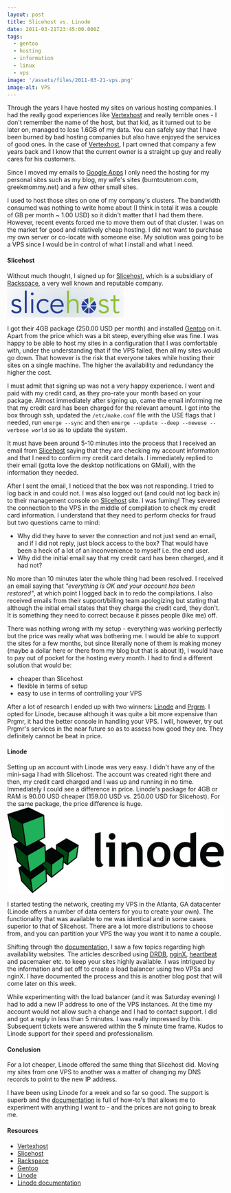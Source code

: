 ```yaml
---
layout: post
title: Slicehost vs. Linode
date: 2011-03-21T23:45:00.000Z
tags:
  - gentoo
  - hosting
  - information
  - linux
  - vps
image: '/assets/files/2011-03-21-vps.png'
image-alt: VPS
---
```

Through the years I have hosted my sites on various hosting companies. I had the really good experiences like [Vertexhost](https://www.vertexhost.com/) and really terrible ones - I don't remember the name of the host, but that kid, as it turned out to be later on, managed to lose 1.6GB of my data. You can safely say that I have been burned by bad hosting companies but also have enjoyed the services of good ones. In the case of [Vertexhost](https://www.vertexhost.com/), I part owned that company a few years back and I know that the current owner is a straight up guy and really cares for his customers.

Since I moved my emails to [Google Apps](https://gsuite.google.com) I only need the hosting for my personal sites such as my blog, my wife's sites (burntoutmom.com, greekmommy.net) and a few other small sites.

I used to host those sites on one of my company's clusters. The bandwidth consumed was nothing to write home about (I think in total it was a couple of GB per month ~ 1.00 USD) so it didn't matter that I had them there. However, recent events forced me to move them out of that cluster. I was on the market for good and relatively cheap hosting. I did not want to purchase my own server or co-locate with someone else. My solution was going to be a VPS since I would be in control of what I install and what I need.

#### Slicehost

Without much thought, I signed up for [Slicehost](https://www.rackspace.com/cloud/vps/), which is a subsidiary of [Rackspace](https://www.rackspace.com), a very well known and reputable company.
<img class="post-image" src="/assets/files/2011-03-21-slicehost.png" alt="Slicehost" />

I got their 4GB package (250.00 USD per month) and installed <a href="https://www.gentoo.org/">Gentoo</a> on it. Apart from the price which was a bit steep, everything else was fine. I was happy to be able to host my sites in a configuration that I was comfortable with, under the understanding that if the VPS failed, then all my sites would go down. That however is the risk that everyone takes while hosting their sites on a single machine. The higher the availability and redundancy the higher the cost.

I must admit that signing up was not a very happy experience. I went and paid with my credit card, as they pro-rate your month based on your package. Almost immediately after signing up, came the email informing me that my credit card has been charged for the relevant amount. I got into the box through ssh, updated the `/etc/make.conf` file with the USE flags that I needed, run `emerge --sync` and then `emerge --update --deep --newuse --verbose world` so as to update the system.

It must have been around 5-10 minutes into the process that I received an email from [Slicehost](https://www.rackspace.com/cloud/vps/) saying that they are checking my account information and that I need to confirm my credit card details. I immediately replied to their email (gotta love the desktop notifications on GMail), with the information they needed.

After I sent the email, I noticed that the box was not responding. I tried to log back in and could not. I was also logged out (and could not log back in) to their management console on [Slicehost](https://www.rackspace.com/cloud/vps/) site. I was fuming! They severed the connection to the VPS in the middle of compilation to check my credit card information. I understand that they need to perform checks for fraud but two questions came to mind:

* Why did they have to sever the connection and not just send an email, and if I did not reply, just block access to the box? That would have been a heck of a lot of an inconvenience to myself i.e. the end user.
* Why did the initial email say that my credit card has been charged, and it had not?

No more than 10 minutes later the whole thing had been resolved. I received an email saying that *"everything is OK and your account has been restored"*, at which point I logged back in to redo the compilations. I also received emails from their support/billing team apologizing but stating that although the initial email states that they charge the credit card, they don't. It is something they need to correct because it pisses people (like me) off.

There was nothing wrong with my setup - everything was working perfectly but the price was really what was bothering me. I would be able to support the sites for a few months, but since literally none of them is making money (maybe a dollar here or there from my blog but that is about it), I would have to pay out of pocket for the hosting every month. I had to find a different solution that would be:

* cheaper than Slicehost
* flexible in terms of setup
* easy to use in terms of controlling your VPS

After a lot of research I ended up with two winners: [Linode](https://www.linode.com) and [Prgrm](https://www.prgmr.com/). I opted for Linode, because although it was quite a bit more expensive than Prgmr, it had the better console in handling your VPS. I will, however, try out Prgmr's services in the near future so as to assess how good they are. They definitely cannot be beat in price.

#### Linode

Setting up an account with Linode was very easy. I didn't have any of the mini-saga I had with Slicehost. The account was created right there and then, my credit card charged and I was up and running in no time. Immediately I could see a difference in price. Linode's package for 4GB or RAM is 90.00 USD cheaper (159.00 USD vs. 250.00 USD for Slicehost). For the same package, the price difference is huge.
<img class="post-image" src="/assets/files/2011-03-21-linode.png" alt="Linode" />

I started testing the network, creating my VPS in the Atlanta, GA datacenter (Linode offers a number of data centers for you to create your own). The functionality that was available to me was identical and in some cases superior to that of Slicehost. There are a lot more distributions to choose from, and you can partition your VPS the way you want it to name a couple.


Shifting through the [documentation](https://library.linode.com/), I saw a few topics regarding high availability websites. The articles described using [DRDB](https://www.linbit.com/en/drbd-community/drbd-download/), [nginX](https://nginx.org/), [heartbeat](https://www.linux-ha.org/wiki/Main_Page) and pacemaker etc. to keep your sites highly available. I was intrigued by the information and set off to create a load balancer using two VPSs and nginX. I have documented the process and this is another blog post that will come later on this week.

While experimenting with the load balancer (and it was Saturday evening) I had to add a new IP address to one of the VPS instances. At the time my account would not allow such a change and I had to contact support. I did and got a reply in less than 5 minutes. I was really impressed by this. Subsequent tickets were answered within the 5 minute time frame. Kudos to Linode support for their speed and professionalism.

#### Conclusion

For a lot cheaper, Linode offered the same thing that Slicehost did. Moving my sites from one VPS to another was a matter of changing my DNS records to point  to the new IP address.

I have been using Linode for a week and so far so good. The support is superb and the [documentation](https://library.linode.com/) is full of how-to's that allows me to experiment with anything I want to - and the prices are not going to break me.

#### Resources

* [Vertexhost](https://www.vertexhost.com/)
* [Slicehost](https://www.rackspace.com/cloud/vps/)
* [Rackspace](https://www.rackspace.com)
* [Gentoo](https://www.gentoo.org/)
* [Linode](https://www.linode.com)
* [Linode documentation](https://library.linode.com/)
